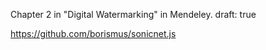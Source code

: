 Chapter 2 in "Digital Watermarking" in Mendeley.
draft: true

https://github.com/borismus/sonicnet.js
